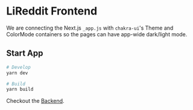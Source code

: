 # LiReddit Frontend

We are connecting the Next.js `_app.js` with `chakra-ui`'s Theme and ColorMode containers so the pages can have app-wide dark/light mode.

## Start App

```bash
# Develop
yarn dev

# Build
yarn build

```

Checkout the [Backend](https://github.com/thepedroferrari/LiReddit).
